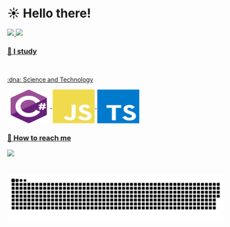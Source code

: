 # :sunny: Hello there!  
<div>
<a href="https://github.com/GFelixH">
  <img height="180em" src="https://github-readme-stats.vercel.app/api?username=GFelixH&count_private=true&show_icons=true&theme=highcontrast"/>
  <img height="180em" src="https://github-readme-stats.vercel.app/api/top-langs/?username=anuraghazra&layout=compact&theme=highcontrast&hide=GLSL,html,css,shell"/>
</div>

### :dolphin: I study 
<div style="display: inline_block"><br>
<p>:dna:  Science and Technology</p> 
  <!-- <img align="center" alt="C" height="80" width="100" src="https://raw.githubusercontent.com/devicons/devicon/master/icons/c/c-original.svg"> -->
  <!-- <img align="center" alt="Cpp" height="80" width="100" src="https://github.com/devicons/devicon/blob/master/icons/cplusplus/cplusplus-original.svg"> -->
  <img align="center" alt="Csharp" height="80" width="100" src="https://raw.githubusercontent.com/devicons/devicon/master/icons/csharp/csharp-original.svg">
  <img align="center" alt="Js" height="80" width="100" src="https://raw.githubusercontent.com/devicons/devicon/master/icons/javascript/javascript-plain.svg">
  <img align="center" alt="Js" height="80" width="100" src="https://github.com/devicons/devicon/blob/master/icons/typescript/typescript-original.svg">
  
</div>

### :incoming_envelope: How to reach me  
<a href="https://www.linkedin.com/in/gabriel-f-622194245/" target="_blank"> <img src="https://img.shields.io/badge/LinkedIn-0077B5?style=for-the-badge&logo=linkedin&logoColor=white"></a>

#
 ![Snake animation](https://github.com/GFelixH/GFelixH/blob/output/github-contribution-grid-snake.svg)
